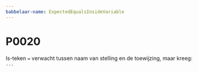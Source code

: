 ```yaml
---
babbelaar-name: ExpectedEqualsInsideVariable
---
```

# P0020
Is-teken `=` verwacht tussen naam van stelling en de toewijzing, maar kreeg: `...`
